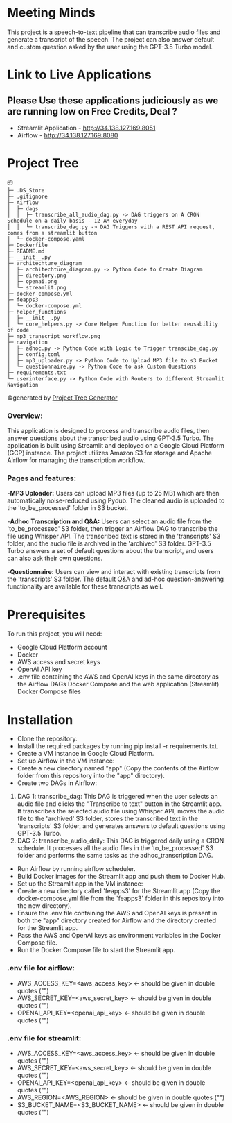 # Meeting Minds

This project is a speech-to-text pipeline that can transcribe audio files and generate a transcript of the speech. The project can also answer default and custom question asked by the user using the GPT-3.5 Turbo model.

# Link to Live Applications
## Please Use these applications judiciously as we are running low on Free Credits, Deal ? 
- Streamlit Application - http://34.138.127.169:8051
- Airflow - http://34.138.127.169:8080

# Project Tree
```
📦 
├─ .DS_Store
├─ .gitignore
├─ Airflow
│  ├─ dags
│  │  ├─ transcribe_all_audio_dag.py -> DAG triggers on A CRON Schedule on a daily basis - 12 AM everyday
│  │  └─ transcribe_dag.py -> DAG Triggers with a REST API request, comes from a streamlit button
│  └─ docker-compose.yaml
├─ Dockerfile
├─ README.md
├─ __init__.py
├─ architechture_diagram
│  ├─ architechture_diagram.py -> Python Code to Create Diagram
│  ├─ directory.png
│  ├─ openai.png
│  └─ streamlit.png
├─ docker-compose.yml
├─ feapps3
│  └─ docker-compose.yml
├─ helper_functions
│  ├─ __init__.py
│  └─ core_helpers.py -> Core Helper Function for better reusability of code
├─ mp3_transcript_workflow.png
├─ navigation
│  ├─ adhoc.py -> Python Code with Logic to Trigger transcibe_dag.py
│  ├─ config.toml
│  ├─ mp3_uploader.py -> Python Code to Upload MP3 file to s3 Bucket
│  └─ questionnaire.py -> Python Code to ask Custom Questions
├─ requirements.txt
└─ userinterface.py -> Python Code with Routers to different Streamlit Navigation
```
©generated by [Project Tree Generator](https://woochanleee.github.io/project-tree-generator)

### Overview:

This application is designed to process and transcribe audio files, then answer questions about the transcribed audio using GPT-3.5 Turbo. The application is built using Streamlit and deployed on a Google Cloud Platform (GCP) instance. The project utilizes Amazon S3 for storage and Apache Airflow for managing the transcription workflow.

### Pages and features:

-**MP3 Uploader:** Users can upload MP3 files (up to 25 MB) which are then automatically noise-reduced using Pydub. The cleaned audio is uploaded to the 'to_be_processed' folder in S3 bucket.  

-**Adhoc Transcription and Q&A:** Users can select an audio file from the 'to_be_processed' S3 folder, then trigger an Airflow DAG to transcribe the file using Whisper API. The transcribed text is stored in the 'transcripts' S3 folder, and the audio file is archived in the 'archived' S3 folder. GPT-3.5 Turbo answers a set of default questions about the transcript, and users can also ask their own questions.  

-**Questionnaire:** Users can view and interact with existing transcripts from the 'transcripts' S3 folder. The default Q&A and ad-hoc question-answering functionality are available for these transcripts as well.

# Prerequisites

To run this project, you will need:

- Google Cloud Platform account
- Docker
- AWS access and secret keys
- OpenAI API key
- .env file containing the AWS and OpenAI keys in the same directory as the Airflow DAGs Docker Compose and the web application (Streamlit) Docker Compose files

# Installation

- Clone the repository.
- Install the required packages by running pip install -r requirements.txt.
- Create a VM instance in Google Cloud Platform.
- Set up Airflow in the VM instance:
- Create a new directory named "app" (Copy the contents of the Airflow folder from this repository into the "app" directory).
- Create two DAGs in Airflow:
1) DAG 1: transcribe_dag: This DAG is triggered when the user selects an audio file and clicks the "Transcribe to text" button in the Streamlit app. It transcribes the selected audio file using Whisper API, moves the audio file to the 'archived' S3 folder, stores the transcribed text in the 'transcripts' S3 folder, and generates answers to default questions using GPT-3.5 Turbo.
2) DAG 2: transcribe_audio_daily: This DAG is triggered daily using a CRON schedule. It processes all the audio files in the 'to_be_processed' S3 folder and performs the same tasks as the adhoc_transcription DAG.
- Run Airflow by running airflow scheduler.
- Build Docker images for the Streamlit app and push them to Docker Hub.
- Set up the Streamlit app in the VM instance:
- Create a new directory called 'feapps3' for the Streamlit app (Copy the docker-compose.yml file from the 'feapps3' folder in this repository into the new directory).
- Ensure the .env file containing the AWS and OpenAI keys is present in both the "app" directory created for Airflow and the directory created for the Streamlit app.
- Pass the AWS and OpenAI keys as environment variables in the Docker Compose file.
- Run the Docker Compose file to start the Streamlit app.



### .env file for airflow:
- AWS_ACCESS_KEY=<aws_access_key> <- should be given in double quotes ("")
- AWS_SECRET_KEY=<aws_secret_key> <- should be given in double quotes ("")
- OPENAI_API_KEY=<openai_api_key> <- should be given in double quotes ("")

### .env file for streamlit:
- AWS_ACCESS_KEY=<aws_access_key> <- should be given in double quotes ("")
- AWS_SECRET_KEY=<aws_secret_key> <- should be given in double quotes ("")
- OPENAI_API_KEY=<openai_api_key> <- should be given in double quotes ("")
- AWS_REGION=<AWS_REGION> <- should be given in double quotes ("")
- S3_BUCKET_NAME=<S3_BUCKET_NAME> <- should be given in double quotes ("")
